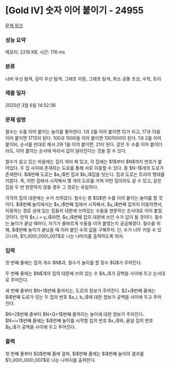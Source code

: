 # [Gold IV] 숫자 이어 붙이기 - 24955 

[문제 링크](https://www.acmicpc.net/problem/24955) 

### 성능 요약

메모리: 2216 KB, 시간: 176 ms

### 분류

너비 우선 탐색, 깊이 우선 탐색, 그래프 이론, 그래프 탐색, 최소 공통 조상, 수학, 트리

### 제출 일자

2025년 3월 6일 14:52:36

### 문제 설명

<p>철수는 수를 이어 붙이는 놀이를 좋아한다. 1과 2를 이어 붙이면 12가 되고, 17과 13을 이어 붙이면 1713이 된다. 100과 1000을 이어 붙이면 1001000이 된다. 1과 2를 이어 붙이되, 순서를 반대로 해서 2와 1을 이어 붙이면, 21이 된다. 같은 두 수를 이어 붙이더라도, 이어 붙이는 순서에 따라서 값이 달라진다는 것을 알 수 있다.</p>

<p>철수가 살고 있는 마을에는 집이 여러 채 있고, 각 집에는 $1$부터 $N$까지 번호가 붙어있다. 두 집 사이에 존재하는 도로를 통해 서로 이동할 수 있다. 총 $N-1$개의 도로가 존재한다. $i$번째 도로는 $a_i$번 집과 $b_i$집을 잇는다. 집과 도로는 트리의 형태를 이룬다. 즉, 어떤 집에서 시작해서 몇 개의 도로를 거쳐 어떤 집이라도 갈 수 있고, 같은 집을 두 번 방문하지 않을 경우 그 경로는 유일하다.</p>

<p>각각의 집의 대문에는 수가 쓰여있다. 철수는 총 $Q$번 수를 이어 붙이는 놀이를 할 것이다. $i$번째 놀이에서는 $x_i$번째 집에서 시작해서, $y_i$번째 집까지 이동하면서, 이동하는 경로 상에 있는 집들의 대문에 쓰여있는 수들을 방문하는 순서대로 이어 붙일 것이다. 만약 $x_i = y_i$라면, $x_i$번째 집의 대문에 쓰인 수가 답이 될 것이다. 철수는 놀이가 끝날 때마다, 자기가 올바르게 수들을 이어 붙였는지 궁금해졌다. 철수를 위해, $i$번째 놀이가 끝났을 때 이어 붙인 수의 값을 구해주자. 단, 수가 너무 커질 수 있으니까, $1\,000\,000\,007$로 나눈 나머지를 출력하도록 하자.</p>

### 입력 

 <p>첫 번째 줄에는 집의 개수 $N$과, 철수가 놀이를 할 횟수 $Q$가 주어진다.</p>

<p>두 번째 줄에는 $N$개의 집의 대문에 쓰여 있는 수 $A_i$가 공백을 사이에 두고 순서대로 주어진다.</p>

<p>세 번째 줄부터 $N+1$번째 줄까지는, 도로의 정보가 주어진다. $2+i$번째 줄에는 $i$번째 도로가 잇는 두 집의 번호 $a_i, b_i$에 대한 정보가 공백을 사이에 두고 주어진다.</p>

<p>$N+2$번째 줄부터 $N+Q+1$번째 줄까지는 놀이에 대한 정보가 주어진다. $N+i+1$번째 줄에는 $i$번째 놀이를 시작할 집의 번호 $x_i$와, 끝낼 집의 번호 $y_i$가 공백을 사이에 두고 주어진다.</p>

### 출력 

 <p>첫 번째 줄부터 $Q$번째 줄에 걸쳐, $i$번째 줄에는 $i$번째 놀이의 결과를 $1\,000\,000\,007$로 나눈 나머지를 출력한다.</p>

